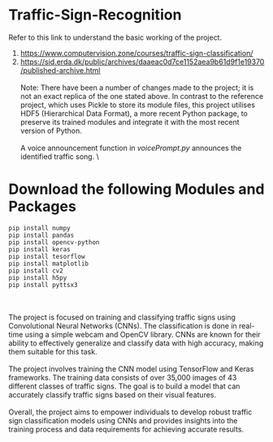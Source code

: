 # Traffic-Sign-Recognition
Refer to this link to understand the basic working of the project. 
1. https://www.computervision.zone/courses/traffic-sign-classification/ 
2. https://sid.erda.dk/public/archives/daaeac0d7ce1152aea9b61d9f1e19370/published-archive.html 
\
\
Note: There have been a number of changes made to the project; it is not an exact replica of the one stated above. In contrast to the reference project, which uses Pickle to store its module files, this project utilises HDF5 (Hierarchical Data Format), a more recent Python package, to preserve its trained modules and integrate it with the most recent version of Python. 
\
\
A voice announcement function in _voicePrompt.py_ announces the identified traffic song.
\
# Download the following Modules and Packages
`````
pip install numpy 
pip install pandas 
pip install opencv-python
pip install keras
pip install tesorflow
pip install matplotlib
pip install cv2
pip install h5py
pip install pyttsx3
`````
\
\
The project is focused on training and classifying traffic signs using Convolutional Neural Networks (CNNs). The classification is done in real-time using a simple webcam and OpenCV library. CNNs are known for their ability to effectively generalize and classify data with high accuracy, making them suitable for this task.
\
\
The project involves training the CNN model using TensorFlow and Keras frameworks. The training data consists of over 35,000 images of 43 different classes of traffic signs. The goal is to build a model that can accurately classify traffic signs based on their visual features.
\
\
Overall, the project aims to empower individuals to develop robust traffic sign classification models using CNNs and provides insights into the training process and data requirements for achieving accurate results.
